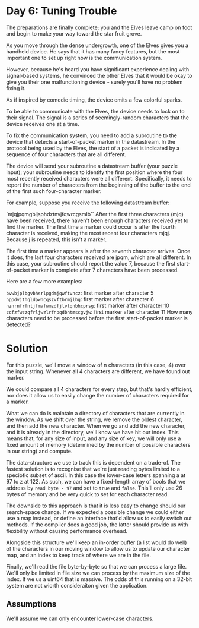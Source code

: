 # Day 6: Tuning Trouble

The preparations are finally complete; you and the Elves leave camp on foot and
begin to make your way toward the star fruit grove.

As you move through the dense undergrowth, one of the Elves gives you a handheld
device. He says that it has many fancy features, but the most important one to
set up right now is the communication system.

However, because he's heard you have significant experience dealing with
signal-based systems, he convinced the other Elves that it would be okay to
give you their one malfunctioning device - surely you'll have no problem fixing
it.

As if inspired by comedic timing, the device emits a few colorful sparks.

To be able to communicate with the Elves, the device needs to lock on to their
signal. The signal is a series of seemingly-random characters that the device
receives one at a time.

To fix the communication system, you need to add a subroutine to the device
that detects a start-of-packet marker in the datastream. In the protocol being
used by the Elves, the start of a packet is indicated by a sequence of four
characters that are all different.

The device will send your subroutine a datastream buffer (your puzzle input);
your subroutine needs to identify the first position where the four most
recently received characters were all different. Specifically, it needs to
report the number of characters from the beginning of the buffer to the end of
the first such four-character marker.

For example, suppose you receive the following datastream buffer:

`mjqjpqmgbljsphdztnvjfqwrcgsmlb``
After the first three characters (mjq) have been received, there haven't been
enough characters received yet to find the marker. The first time a marker
could occur is after the fourth character is received, making the most recent
four characters mjqj. Because j is repeated, this isn't a marker.

The first time a marker appears is after the seventh character arrives. Once it
does, the last four characters received are jpqm, which are all different. In
this case, your subroutine should report the value 7, because the first
start-of-packet marker is complete after 7 characters have been processed.

Here are a few more examples:

`bvwbjplbgvbhsrlpgdmjqwftvncz`: first marker after character 5
`nppdvjthqldpwncqszvftbrmjlhg`: first marker after character 6
`nznrnfrfntjfmvfwmzdfjlvtqnbhcprsg`: first marker after character 10
`zcfzfwzzqfrljwzlrfnpqdbhtmscgvjw`: first marker after character 11
How many characters need to be processed before the first start-of-packet
marker is detected?

# Solution

For this puzzle, we'll move a window of n characters (in this case, 4) over the
input string. Whenever all 4 characters are different, we have found out marker.

We could compare all 4 characters for every step, but that's hardly efficient,
nor does it allow us to easily change the number of characters required for a
marker.

What we can do is maintain a directory of characters that are currently in the
window. As we shift over the string, we remove the oldest character, and then
add the new character. When we go and add the new character, and it is already
in the directory, we'll know we have hit our index. This means that, for any
size of input, and any size of key, we will only use a fixed amount of memory
(determined by the number of possible characters in our string) and compute.

The data-structure we use to track this is dependent on a trade-of. The fastest
solution is to recognise that we're just reading bytes limited to a speciofic
subset of ascii. In this case the lower-case letters spanning a at 97 to z
at 122. As such, we can have a fixed-length array of bools that we
address by `read byte - 97` and set to `true` and `false`. This'll only use
26 bytes of memory and be very quick to set for each character read.

The downside to this approach is that it is less easy to change should our
search-space change. If we expected a possible change we could either use a map
instead, or define an interface that'd allow us to easily switch out methods.
If the compiler does a good job, the latter should provide us with flexibility
without causing performance overhead.

Alongside this structure we'll keep an in-order buffer (a list would do well)
of the characters in our moving window to allow us to update our character map,
and an index to keep track of where we are in the file.

Finally, we'll read the file byte-by-byte so that we can process a large file.
We'll only be limited in file size we can process by the maximum size of the
index. If we us a uint64 that is massive. The odds of this running on a 32-bit
system are not wiorth consideraiton given the application.

## Assumptions

We'll assume we can only encounter lower-case characters.

